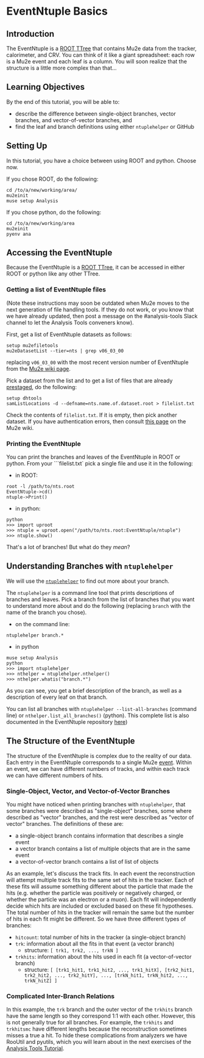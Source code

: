 # EventNtuple Basics

## Introduction
The EventNtuple is a [ROOT TTree](https://root.cern.ch/doc/master/classTTree.html) that contains Mu2e data from the tracker, calorimeter, and CRV. You can think of it like a giant spreadsheet: each row is a Mu2e event and each leaf is a column. You will soon realize that the structure is a little more complex than that...

## Learning Objectives

By the end of this tutorial, you will be able to:
* describe the difference between single-object branches, vector branches, and vector-of-vector branches, and
* find the leaf and branch definitions using either ```ntuplehelper``` or GitHub

## Setting Up
In this tutorial, you have a choice between using ROOT and python. Choose now.

If you chose ROOT, do the following:

```
cd /to/a/new/working/area/
mu2einit
muse setup Analysis
```

If you chose python, do the following:

```
cd /to/a/new/working/area
mu2einit
pyenv ana
```

## Accessing the EventNtuple
Because the EventNtuple is a [ROOT TTree](https://root.cern.ch/doc/master/classTTree.html), it can be accessed in either ROOT or python like any other TTree.

### Getting a list of EventNtuple files
(Note these instructions may soon be outdated when Mu2e moves to the next generation of file handling tools. If they do not work, or you know that we have already updated, then post a message on the #analysis-tools Slack channel to let the Analysis Tools conveners know).

First, get a list of EventNtuple datasets as follows:

```
setup mu2efiletools
mu2eDatasetList --tier=nts | grep v06_03_00
```
replacing ```v06_03_00``` with the most recent version number of EventNtuple from the [Mu2e wiki page](https://mu2ewiki.fnal.gov/wiki/EventNtuple#Version_History_%26_Musings).


Pick a dataset from the list and to get a list of files that are already [prestaged](https://mu2ewiki.fnal.gov/wiki/Prestage), do the following:

```
setup dhtools
samListLocations -d --defname=nts.name.of.dataset.root > filelist.txt
```

Check the contents of ```filelist.txt```. If it is empty, then pick another dataset. If you have authentication errors, then consult [this page](https://mu2ewiki.fnal.gov/wiki/Authentication#Tokens) on the Mu2e wiki.

### Printing the EventNtuple

You can print the branches and leaves of the EventNtuple in ROOT or python. From your ```filelist.txt` pick a single file and use it in the following:

* in ROOT:

```
root -l /path/to/nts.root
EventNtuple->cd()
ntuple->Print()
```

* in python:

```
python
>>> import uproot
>>> ntuple = uproot.open("/path/to/nts.root:EventNtuple/ntuple")
>>> ntuple.show()
```

That's a lot of branches! But what do they _mean_?

## Understanding Branches with ```ntuplehelper```

We will use the [```ntuplehelper```](https://github.com/Mu2e/EventNtuple/blob/main/doc/ntuplehelper.md) to find out more about your branch.

The ```ntuplehelper``` is a command line tool that prints descriptions of branches and leaves. Pick a branch from the list of branches that you want to understand more about and do the following (replacing ```branch``` with the name of the branch you chose).

* on the command line:

```
ntuplehelper branch.*
```

* in python
```
muse setup Analysis
python
>>> import ntuplehelper
>>> nthelper = ntuplehelper.nthelper()
>>> nthelper.whatis("branch.*")
```

As you can see, you get a brief description of the branch, as well as a description of every leaf on that branch.

You can list all branches with ```ntuplehelper --list-all-branches``` (command line) or ```nthelper.list_all_branches()``` (python). This complete list is also documented in the EventNtuple repository [here](https://github.com/Mu2e/EventNtuple/blob/main/doc/branches.md))

## The Structure of the EventNtuple

The structure of the EventNtuple is complex due to the reality of our data. Each entry in the EventNtuple corresponds to a single Mu2e [event](https://mu2ewiki.fnal.gov/wiki/Computing_Concepts#Events). Within an event, we can have different numbers of tracks, and within each track we can have different numbers of hits.

### Single-Object, Vector, and Vector-of-Vector Branches

You might have noticed when printing branches with ```ntuplehelper```, that some branches were described as "single-object" branches, some where described as "vector" branches, and the rest were described as "vector of vector" branches. The definitions of these are:
* a single-object branch contains information that describes a single event
* a vector branch contains a list of multiple objects that are in the same event
* a vector-of-vector branch contains a list of list of objects

As an example, let's discuss the track fits. In each event the reconstruction will attempt multiple track fits to the same set of hits in the tracker. Each of these fits will assume something different about the particle that made the hits (e.g. whether the particle was positively or negatively charged, or whether the particle was an electron or a muon). Each fit will independently decide which hits are included or excluded based on these fit hypotheses. The total number of hits in the tracker will remain the same but the number of hits in each fit might be different. So we have three different types of branches:
* ```hitcount```: total number of hits in the tracker (a single-object branch)
* ```trk```: information about all the fits in that event (a vector branch)
  * structure: ```[ trk1, trk2, ..., trkN ]```
* ```trkhits```: information about the hits used in each fit (a vector-of-vector branch)
  * structure: ```[ [trk1_hit1, trk1_hit2, ..., trk1_hitX], [trk2_hit1, trk2_hit2, ..., trk2_hitY], ..., [trkN_hit1, trkN_hit2, ..., trkN_hitZ] ]```

### Complicated Inter-Branch Relations

In this example, the ```trk``` branch and the outer vector of the ```trkhits``` branch have the same length so they correspond 1:1 with each other. However, this is not generally true for all branches. For example, the ```trkhits``` and ```trkhitsmc``` have different lengths because the reconstruction sometimes misses a true a hit. To hide these complications from analyzers we have RooUtil and pyutils, which you will learn about in the next exercises of the [Analysis Tools Tutorial](https://mu2ewiki.fnal.gov/wiki/Analysis_Tools_Tutorial).
